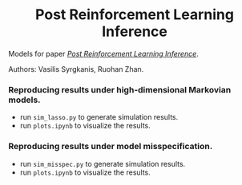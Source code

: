 <h1 align="center">Post Reinforcement Learning Inference</h1>

Models for paper _[Post Reinforcement Learning Inference](https://arxiv.org/abs/2302.08854)_. 

Authors: Vasilis Syrgkanis, Ruohan Zhan.


### Reproducing results under high-dimensional Markovian models.
- run `sim_lasso.py` to generate simulation results.
- run `plots.ipynb` to visualize the results.

### Reproducing results under model misspecification.
- run `sim_misspec.py` to generate simulation results.
- run `plots.ipynb` to visualize the results.
